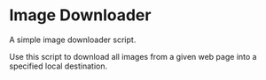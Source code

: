 # Image Downloader
A simple image downloader script.

Use this script to download all images from a given web page into a specified local destination.
